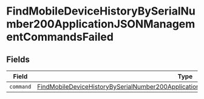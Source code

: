 # FindMobileDeviceHistoryBySerialNumber200ApplicationJSONManagementCommandsFailed


## Fields

| Field                                                                                                                                                                                                       | Type                                                                                                                                                                                                        | Required                                                                                                                                                                                                    | Description                                                                                                                                                                                                 |
| ----------------------------------------------------------------------------------------------------------------------------------------------------------------------------------------------------------- | ----------------------------------------------------------------------------------------------------------------------------------------------------------------------------------------------------------- | ----------------------------------------------------------------------------------------------------------------------------------------------------------------------------------------------------------- | ----------------------------------------------------------------------------------------------------------------------------------------------------------------------------------------------------------- |
| `command`                                                                                                                                                                                                   | [FindMobileDeviceHistoryBySerialNumber200ApplicationJSONManagementCommandsFailedCommand](../../models/operations/findmobiledevicehistorybyserialnumber200applicationjsonmanagementcommandsfailedcommand.md) | :heavy_minus_sign:                                                                                                                                                                                          | N/A                                                                                                                                                                                                         |